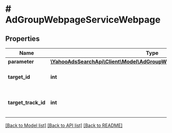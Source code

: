 # # AdGroupWebpageServiceWebpage

## Properties

Name | Type | Description | Notes
------------ | ------------- | ------------- | -------------
**parameter** | [**\YahooAdsSearchApi\Client\Model\AdGroupWebpageServiceWebpageParameter**](AdGroupWebpageServiceWebpageParameter.md) |  | [optional] 
**target_id** | **int** | &lt;ja&gt;AdGroupWebpageServiceWebpageを識別するID&lt;/ja&gt;&lt;br&gt;&lt;en&gt;Unique ID for each identify webpage&lt;/en&gt; | [optional] 
**target_track_id** | **int** | &lt;ja&gt;AdGroupWebpageServiceWebpageを識別するトラッキングID&lt;/ja&gt;&lt;br&gt;&lt;en&gt;Tracking ID for each identify webpage&lt;/en&gt; | [optional] 

[[Back to Model list]](../../README.md#documentation-for-models) [[Back to API list]](../../README.md#documentation-for-api-endpoints) [[Back to README]](../../README.md)


